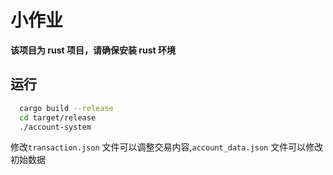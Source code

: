 # 小作业

**该项目为 rust 项目，请确保安装 rust 环境**

## 运行

```bash
  cargo build --release
  cd target/release
  ./account-system
```

修改`transaction.json` 文件可以调整交易内容,`account_data.json` 文件可以修改初始数据
